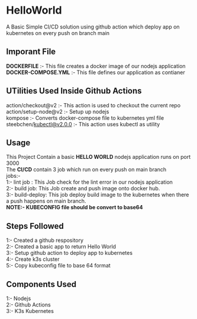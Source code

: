 # HelloWorld

A Basic Simple CI/CD solution using github action which deploy app on kubernetes on every push on branch main

## Imporant File

**DOCKERFILE** :- This file creates a docker image of our nodejs application\
**DOCKER-COMPOSE.YML** :- This file defines our application as contianer

## UTilities Used Inside Github Actions

action/checkout@v2 :- This action is used to checkout the current repo\
action/setup-node@v2 :- Setup up nodejs\
kompose :- Converts docker-compose file to kubernetes yml file\
steebchen/kubectl@v2.0.0 :- This action uses kubectl as utility


## Usage
This Project Contain a basic **HELLO WORLD** nodejs application runs on port 3000\
The **CI/CD** contain 3 job which run on every push on main branch\
jobs:-\
  1:- lint job : This Job check for the lint error in our  nodejs application\
  2:- build job: This Job create and push image onto docker hub.\
  3:- build-deploy: This job deploy build image to the kubernetes when there a push happens on main branch.\
**NOTE:- KUBECONFIG file should be convert to base64**

## Steps Followed

1:- Created  a github respository\
2:- Created a basic app to return Hello World\
3:- Setup github action to deploy app to kubernetes\
4:- Create k3s  cluster\
5:- Copy kubeconfig file to base 64  format

## Components Used

1:- Nodejs\
2:- Github Actions\
3:- K3s Kubernetes
